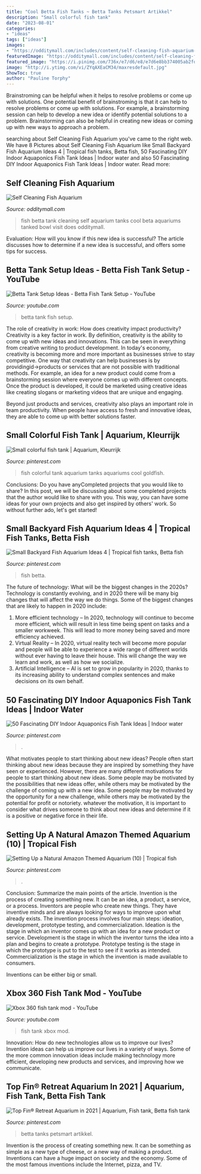 ```yaml
---
title: "Cool Betta Fish Tanks ~ Betta Tanks Petsmart Artikkel"
description: "Small colorful fish tank"
date: "2023-08-01"
categories:
- "ideas"
tags: ["ideas"]
images:
- "https://odditymall.com/includes/content/self-cleaning-fish-aquarium-2.jpg"
featuredImage: "https://odditymall.com/includes/content/self-cleaning-fish-aquarium-2.jpg"
featured_image: "https://i.pinimg.com/736x/e7/d6/e8/e7d6e8bb374005ab2fd871b692ba9cc3.jpg"
image: "http://i.ytimg.com/vi/ZYqAXEaCM34/maxresdefault.jpg"
ShowToc: true
author: "Pauline Torphy"
---
```



Brainstroming can be helpful when it helps to resolve problems or come up with solutions.
One potential benefit of brainstroming is that it can help to resolve problems or come up with solutions. For example, a brainstorming session can help to develop a new idea or identify potential solutions to a problem. Brainstorming can also be helpful in creating new ideas or coming up with new ways to approach a problem.

	

		
searching about Self Cleaning Fish Aquarium you've came to the right web. We have 8 Pictures about Self Cleaning Fish Aquarium like Small Backyard Fish Aquarium Ideas 4 | Tropical fish tanks, Betta fish, 50 Fascinating DIY Indoor Aquaponics Fish Tank Ideas | Indoor water and also 50 Fascinating DIY Indoor Aquaponics Fish Tank Ideas | Indoor water. Read more:
		
    
## Self Cleaning Fish Aquarium

<img loading=lazy src="https://odditymall.com/includes/content/self-cleaning-fish-aquarium-2.jpg" onerror="this.onerror=null;this.src='https://tse4.mm.bing.net/th?id=OIP.CDkcsnI04QPpVLLCtbFmoQAAAA&amp;pid=15.1';" alt="Self Cleaning Fish Aquarium">

_Source: odditymall.com_

>fish betta tank cleaning self aquarium tanks cool beta aquariums tanked bowl visit does odditymall. 

	

Evaluation: How will you know if this new idea is successful?
The article discusses how to determine if a new idea is successful, and offers some tips for success.

    
## Betta Tank Setup Ideas - Betta Fish Tank Setup - YouTube

<img loading=lazy src="https://i.ytimg.com/vi/lzaUTeHCqfA/maxresdefault.jpg" onerror="this.onerror=null;this.src='https://tse4.mm.bing.net/th?id=OIP.FsB2MpCbsh9LoAEFNWY5pgHaEK&amp;pid=15.1';" alt="Betta Tank Setup Ideas - Betta Fish Tank Setup - YouTube">

_Source: youtube.com_

>betta tank fish setup. 

	

The role of creativity in work: How does creativity impact productivity?
Creativity is a key factor in work. By definition, creativity is the ability to come up with new ideas and innovations. This can be seen in everything from creative writing to product development. In today's economy, creativity is becoming more and more important as businesses strive to stay competitive.
One way that creativity can help businesses is by providingid→products or services that are not possible with traditional methods. For example, an idea for a new product could come from a brainstorming session where everyone comes up with different concepts. Once the product is developed, it could be marketed using creative ideas like creating slogans or marketing videos that are unique and engaging.

Beyond just products and services, creativity also plays an important role in team productivity. When people have access to fresh and innovative ideas, they are able to come up with better solutions faster.

    
## Small Colorful Fish Tank | Aquarium, Kleurrijk

<img loading=lazy src="https://i.pinimg.com/736x/47/a8/a3/47a8a3a622db79ddf998d16373622e73--colorful-fish-fish-tanks.jpg" onerror="this.onerror=null;this.src='https://tse2.mm.bing.net/th?id=OIP._oNJG3Dsh1owdx1J75g7AQHaFj&amp;pid=15.1';" alt="Small colorful fish tank | Aquarium, Kleurrijk">

_Source: pinterest.com_

>fish colorful tank aquarium tanks aquariums cool goldfish. 

	

Conclusions: Do you have anyCompleted projects that you would like to share?
In this post, we will be discussing about some completed projects that the author would like to share with you. This way, you can have some ideas for your own projects and also get inspired by others' work. So without further ado, let's get started!

    
## Small Backyard Fish Aquarium Ideas 4 | Tropical Fish Tanks, Betta Fish

<img loading=lazy src="https://i.pinimg.com/736x/c3/fe/16/c3fe16e6043d766fe83124d2ab96132d.jpg" onerror="this.onerror=null;this.src='https://tse3.mm.bing.net/th?id=OIP.ojnXSjlByDSVjRLkh--o-wHaLE&amp;pid=15.1';" alt="Small Backyard Fish Aquarium Ideas 4 | Tropical fish tanks, Betta fish">

_Source: pinterest.com_

>fish betta. 

	

The future of technology: What will be the biggest changes in the 2020s?
Technology is constantly evolving, and in 2020 there will be many big changes that will affect the way we do things. Some of the biggest changes that are likely to happen in 2020 include: 
1. More efficient technology – In 2020, technology will continue to become more efficient, which will result in less time being spent on tasks and a smaller workweek. This will lead to more money being saved and more efficiency achieved. 
2. Virtual Reality – In 2020, virtual reality tech will become more popular and people will be able to experience a wide range of different worlds without ever having to leave their house. This will change the way we learn and work, as well as how we socialize. 
3. Artificial Intelligence – AI is set to grow in popularity in 2020, thanks to its increasing ability to understand complex sentences and make decisions on its own behalf.

    
## 50 Fascinating DIY Indoor Aquaponics Fish Tank Ideas | Indoor Water

<img loading=lazy src="https://i.pinimg.com/736x/e7/d6/e8/e7d6e8bb374005ab2fd871b692ba9cc3.jpg" onerror="this.onerror=null;this.src='https://tse2.mm.bing.net/th?id=OIP.7aOwNB6qJN200dBkjOoAngHaK5&amp;pid=15.1';" alt="50 Fascinating DIY Indoor Aquaponics Fish Tank Ideas | Indoor water">

_Source: pinterest.com_

>. 

	

What motivates people to start thinking about new ideas?
People often start thinking about new ideas because they are inspired by something they have seen or experienced. However, there are many different motivations for people to start thinking about new ideas. Some people may be motivated by the possibilities that new ideas offer, while others may be motivated by the challenge of coming up with a new idea. Some people may be motivated by the opportunity for a new challenge, while others may be motivated by the potential for profit or notoriety. whatever the motivation, it is important to consider what drives someone to think about new ideas and determine if it is a positive or negative force in their life.

    
## Setting Up A Natural Amazon Themed Aquarium (10) | Tropical Fish

<img loading=lazy src="https://i.pinimg.com/736x/9d/3d/b7/9d3db7b72ec6add2735b9003ca11f733.jpg" onerror="this.onerror=null;this.src='https://tse4.mm.bing.net/th?id=OIP.eCxSiekigCD0gaec_6EFRgHaHa&amp;pid=15.1';" alt="Setting Up a Natural Amazon Themed Aquarium (10) | Tropical fish">

_Source: pinterest.com_

>. 

	

Conclusion: Summarize the main points of the article.
Invention is the process of creating something new. It can be an idea, a product, a service, or a process. Inventors are people who create new things. They have inventive minds and are always looking for ways to improve upon what already exists.
The invention process involves four main steps: ideation, development, prototype testing, and commercialization. Ideation is the stage in which an inventor comes up with an idea for a new product or service. Development is the stage in which the inventor turns the idea into a plan and begins to create a prototype. Prototype testing is the stage in which the prototype is put to the test to see if it works as intended. Commercialization is the stage in which the invention is made available to consumers.

Inventions can be either big or small.

    
## Xbox 360 Fish Tank Mod - YouTube

<img loading=lazy src="http://i.ytimg.com/vi/ZYqAXEaCM34/maxresdefault.jpg" onerror="this.onerror=null;this.src='https://tse1.mm.bing.net/th?id=OIP.Om8KdCWHh9ifueyd6E6Q_AHaEK&amp;pid=15.1';" alt="Xbox 360 fish tank mod - YouTube">

_Source: youtube.com_

>fish tank xbox mod. 

	

Innovation: How do new technologies allow us to improve our lives?
Invention ideas can help us improve our lives in a variety of ways. Some of the more common innovation ideas include making technology more efficient, developing new products and services, and improving how we communicate.

    
## Top Fin® Retreat Aquarium In 2021 | Aquarium, Fish Tank, Betta Fish Tank

<img loading=lazy src="https://i.pinimg.com/736x/d3/68/91/d36891b518bac4eb3c8b1f73a7000d4d.jpg" onerror="this.onerror=null;this.src='https://tse4.mm.bing.net/th?id=OIP.AUWSgyoANvC0mKvvyiw2KwHaHa&amp;pid=15.1';" alt="Top Fin® Retreat Aquarium in 2021 | Aquarium, Fish tank, Betta fish tank">

_Source: pinterest.com_

>betta tanks petsmart artikkel. 

	

Invention is the process of creating something new. It can be something as simple as a new type of cheese, or a new way of making a product. Inventions can have a huge impact on society and the economy. Some of the most famous inventions include the Internet, pizza, and TV.


